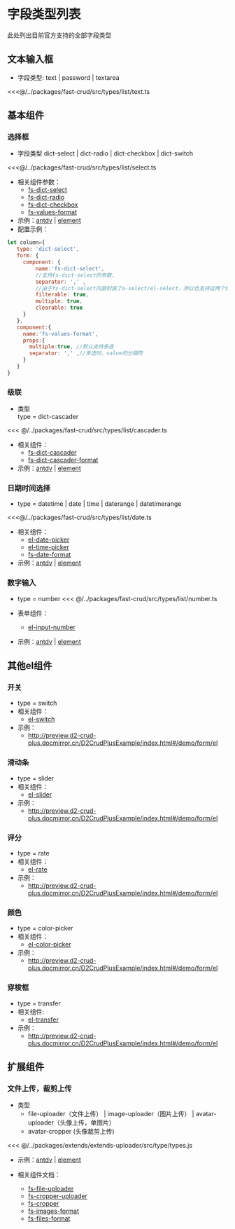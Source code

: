 # 字段类型列表

此处列出目前官方支持的全部字段类型

## 文本输入框
* 字段类型: text | password | textarea

<<<@/../packages/fast-crud/src/types/list/text.ts

## 基本组件

### 选择框
* 字段类型 dict-select | dict-radio | dict-checkbox | dict-switch  
  
<<<@/../packages/fast-crud/src/types/list/select.ts

* 相关组件参数：
    * [fs-dict-select](../../api/components/crud/extends/fs-dict-select.md)  
    * [fs-dict-radio](../../api/components/crud/extends/fs-dict-radio.md)  
    * [fs-dict-checkbox](../../api/components/crud/extends/fs-dict-checkbox)  
    * [fs-values-format](../../api/components/crud/extends/fs-values-format)
* 示例：[antdv](http://fast-crud.docmirror.cn/antdv/#/component/select) | [element](http://fast-crud.docmirror.cn/element/#/component/select)
* 配置示例：
```javascript
let column={
   type: 'dict-select',
   form: {
     component: {
         name:'fs-dict-select', 
         //支持fs-dict-select的参数，
         separator: ',' ,
         //由于fs-dict-select内部封装了a-select/el-select，所以也支持这两个组件的参数
         filterable: true,
         multiple: true,
         clearable: true
     }
   },
   component:{
     name:'fs-values-format',
     props:{
       multiple:true, //默认支持多选
       separator: ',' ,//多选时，value的分隔符
     }   
   }
}

```


### 级联

* 类型  
type = dict-cascader

<<< @/../packages/fast-crud/src/types/list/cascader.ts

* 相关组件：
    * [fs-dict-cascader](../../api/components/crud/extends/fs-dict-cascader.md)  
    * [fs-dict-cascader-format](../../api/components/crud/extends/fs-dict-cascader-format.md)
* 示例：[antdv](http://fast-crud.docmirror.cn/antdv/#/component/cascader) | [element](http://fast-crud.docmirror.cn/element/#/component/cascader)

### 日期时间选择
* type = datetime | date | time | daterange | datetimerange

<<<@/../packages/fast-crud/src/types/list/date.ts

* 相关组件：
    * [el-date-picker](https://element.eleme.cn/#/zh-CN/component/date-picker)  
    * [el-time-picker](https://element.eleme.cn/#/zh-CN/component/time-picker)  
    * [fs-date-format](../../api/components/crud/extends/fs-date-format)
* 示例：[antdv](http://fast-crud.docmirror.cn/antdv/#/component/date) | [element](http://fast-crud.docmirror.cn/element/#/component/date)
 
   

### 数字输入
* type = number
<<< @/../packages/fast-crud/src/types/list/number.ts

* 表单组件：
    * [el-input-number](https://element.eleme.cn/#/zh-CN/component/input-number)
* 示例：[antdv](http://fast-crud.docmirror.cn/antdv/#/component/number) | [element](http://fast-crud.docmirror.cn/element/#/component/number)
 

## 其他el组件
### 开关
* type = switch
* 相关组件：
    * [el-switch](https://element.eleme.cn/#/zh-CN/component/switch)
* 示例：
    * <http://preview.d2-crud-plus.docmirror.cn/D2CrudPlusExample/index.html#/demo/form/el>  
### 滑动条
* type = slider
* 相关组件：
    * [el-slider](https://element.eleme.cn/#/zh-CN/component/slider)  
* 示例：
    * <http://preview.d2-crud-plus.docmirror.cn/D2CrudPlusExample/index.html#/demo/form/el>
### 评分
* type = rate
* 相关组件：
    * [el-rate](https://element.eleme.cn/#/zh-CN/component/rate)  
* 示例：
    * <http://preview.d2-crud-plus.docmirror.cn/D2CrudPlusExample/index.html#/demo/form/el>
### 颜色
* type = color-picker
* 相关组件：
    * [el-color-picker](https://element.eleme.cn/#/zh-CN/component/color-picker)  
* 示例：
    * <http://preview.d2-crud-plus.docmirror.cn/D2CrudPlusExample/index.html#/demo/form/el>
    
### 穿梭框
* type = transfer 
* 相关组件:
    * [el-transfer](https://element.eleme.cn/2.0/#/zh-CN/component/transfer)  
* 示例：
    * <http://preview.d2-crud-plus.docmirror.cn/D2CrudPlusExample/index.html#/demo/form/el>



## 扩展组件

### 文件上传，裁剪上传
* 类型
    *  file-uploader（文件上传） | image-uploader（图片上传） | avatar-uploader（头像上传，单图片）  
    *  avatar-cropper (头像裁剪上传)
    
<<< @/../packages/extends/extends-uploader/src/type/types.js
* 示例：[antdv](http://fast-crud.docmirror.cn/antdv/#/component/uploader/form) | [element](http://fast-crud.docmirror.cn/element/#/component/uploader/form)

* 相关组件文档：
    * [fs-file-uploader](../../api/components/extends/uploader/fs-file-uploader.md) 
    * [fs-cropper-uploader](../../api/components/extends/uploader/fs-cropper-uploader.md) 
    * [fs-cropper](../../api/components/extends/uploader/fs-cropper.md)  
    * [fs-images-format](../../api/components/extends/uploader/fs-images-format.md)
    * [fs-files-format](../../api/components/extends/uploader/fs-files-format.md)

